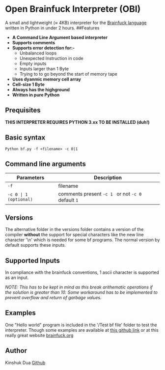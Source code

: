 # Open Brainfuck Interpreter (OBI)
A small and lightweight (≈ 4KB) interpreter for the [Brainfuck language](https://en.wikipedia.org/wiki/Brainfuck "Brainfuck language") written in Python in under 2 hours.
##Features
- **A Command Line Argument based interpreter**
- **Supports comments**
- **Supports error detection for:-**
	- Unbalanced loops
	- Unexpected Instruction in code
	- Empty inputs
	- Inputs larger than 1 Byte
	- Trying to to go beyond the start of memory tape
- **Uses dyanmic memory cell array**
- **Cell-size 1 Byte**
- **Always has the highground**
- **Written in pure Python**

## Prequisites
**THIS INTERPRETER REQUIRES PYTHON 3.xx TO BE INSTALLED (duh!)**
## Basic syntax
`Python bf.py -f <filename> -c 0|1`
## Command line arguments
| Parameters | Description                    |
| --------------------- | ------------------------------ |
| `-f`      | filename      |
| `-c 0 \| 1 (optional)`   |comments present `-c 1 ` or not `-c 0 `  default `1`|

## Versions
The alternative folder in the versions folder contains a version of the compiler **without** the support for special characters like the new line character '\n' which is needed for some bf programs. 
The normal version by default supports these inputs.
## Supported Inputs
In compliance with the brainfuck conventions, 1 ascii character is supported as an input.

*NOTE: This has to be kept in mind as this break arithematic operations if the solution is greater than 10. Some workaround has to be implemented to prevent overflow and return of garbage values.*
## Examples
One "Hello world" program is included in the '/Test bf file' folder to test the interpreter.
Though some examples are available at [this github link](https://github.com/ryantenney/brainfuck/tree/master/examples "this") or at this really great website [brainfuck.org](http://brainfuck.org/ "brainfuck.org")


## Author
Kinshuk Dua
[Github](http://https://github.com/kinshukdua/ "website")